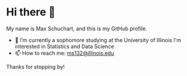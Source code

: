 # Hi there 👋

My name is Max Schuchart, and this is my GitHub profile. 

- 🌱 I’m currently a sophomore studying at the University of Illinois
  I'm interested in Statistics and Data Science
- 📫 How to reach me: ms132@illinois.edu

Thanks for stopping by!
